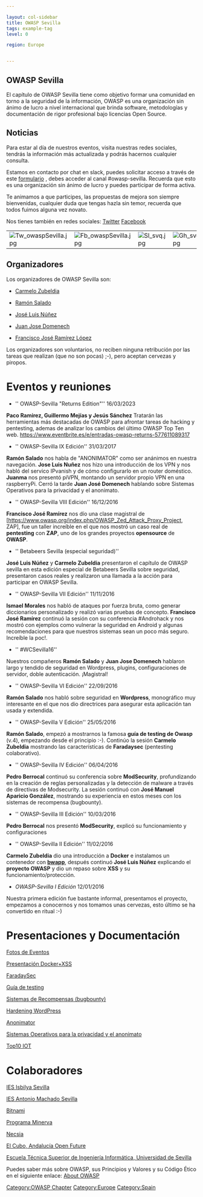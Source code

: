```yaml
---

layout: col-sidebar
title: OWASP Sevilla
tags: example-tag
level: 0

region: Europe


---
```

## OWASP Sevilla

El capítulo de OWASP Sevilla tiene como objetivo formar una comunidad en
torno a la seguridad de la información, OWASP es una organización sin
ánimo de lucro a nivel internacional que brinda software, metodologías
y documentación de rigor profesional bajo licencias Open Source.

## Noticias

Para estar al día de nuestros eventos, visita nuestras redes sociales,
tendrás la información más actualizada y podrás hacernos cualquier
consulta.

Estamos en contacto por chat en slack, puedes solicitar acceso a través
de este [formulario](https://polar-caverns-90777.herokuapp.com/) , debes
acceder al canal \#owasp-sevilla. Recuerda que esto es una organización
sin ánimo de lucro y puedes participar de forma activa.

Te animamos a que participes, las propuestas de mejora son siempre
bienvenidas, cualquier duda que tengas hazla sin temor, recuerda que
todos fuimos alguna vez novato.

Nos tienes también en redes sociales:
[Twitter](https://twitter.com/OWASP_Sevilla)
[Facebook](https://m.facebook.com/groups/1697205410565061)

|                                                                    |                                                                    |                                         |                                         |                                         |
| ------------------------------------------------------------------ | ------------------------------------------------------------------ | --------------------------------------- | --------------------------------------- | --------------------------------------- |
| ![Tw_owaspSevilla.jpg](Tw_owaspSevilla.jpg "Tw_owaspSevilla.jpg") | ![Fb_owaspSevilla.jpg](Fb_owaspSevilla.jpg "Fb_owaspSevilla.jpg") | ![Sl_svq.jpg](Sl_svq.jpg "Sl_svq.jpg") | ![Gh_svq.jpg](Gh_svq.jpg "Gh_svq.jpg") | ![Ev_svq.jpg](Ev_svq.jpg "Ev_svq.jpg") |

## Organizadores

Los organizadores de OWASP Sevilla son:

  - [Carmelo Zubeldia](https://twitter.com/czubeldiam)

<!-- end list -->

  - [Ramón Salado](mailto:ramon.salado@owasp.org)

<!-- end list -->

  - [José Luis Núñez](mailto:jnunez@inetsec.es)

<!-- end list -->

  - [Juan Jose Domenech](mailto:juanjosedomenech@gmail.com)

<!-- end list -->

  - [Francisco José Ramírez López](https://twitter.com/paquitocadi)

Los organizadores son voluntarios, no reciben ninguna retribución por
las tareas que realizan (que no son pocas) ;-), pero aceptan cervezas y
piropos.

# Eventos y reuniones

  - '' OWASP-Sevilla "Returns Edition"'' 16/03/2023

**Paco Ramirez, Guillermo Mejías y Jesús Sánchez** Tratarán las herramientas más destacadas de OWASP
para afrontar tareas de hacking y pentesting, ademas de analizar los cambios del último OWASP Top Ten web. 
https://www.eventbrite.es/e/entradas-owasp-returns-577611089317



  - '' OWASP-Sevilla IX Edición'' 31/03/2017

**Ramón Salado** nos habla de "ANONIMATOR" como ser anánimos en nuestra
navegación. **Jose Luis Nuñez** nos hizo una introducción de los VPN y
nos habló del servico IPvanish y de cómo configurarlo en un router
doméstico. **Juanma** nos presentó piVPN, montando un servidor propio
VPN en una raspberryPi. Cerró la tarde **Juan José Domenech** hablando
sobre Sistemas Operativos para la privacidad y el anonimato.

  - '' OWASP-Sevilla VIII Edición'' 16/12/2016

**Francisco José Ramírez** nos dío una clase magistral de
\[<https://www.owasp.org/index.php/OWASP_Zed_Attack_Proxy_Project>,
ZAP\], fue un taller increíble en el que nos mostró un caso real de
**pentesting** con **ZAP**, uno de los grandes proyectos **opensource**
de **OWASP**.

  - '' Betabeers Sevilla (especial seguridad)''

**José Luis Núñez** y **Carmelo Zubeldia** presentaron el capítulo de
OWASP sevilla en esta edición especial de Betabeers Sevilla sobre
seguridad, presentaron casos reales y realizaron una llamada a la acción
para participar en OWASP Sevilla.

  - '' OWASP-Sevilla VII Edición'' 11/11/2016

**Ismael Morales** nos habló de ataques por fuerza bruta, como generar
diccionarios personalizado y realizó varias pruebas de concepto.
**Francisco José Ramírez** continuó la sesión con su conferencia
\#Androhack y nos mostró con ejemplos como vulnerar la seguridad en
Android y algunas recomendaciones para que nuestros sistemas sean un
poco más seguro. Increíble la poc\!.

  - '' \#WCSevilla16''

Nuestros compañeros **Ramón Salado** y **Juan Jose Domenech** hablaron
largo y tendido de seguridad en Wordpress, plugins, configuraciones de
servidor, doble autenticación. ¡Magistral\!

  - '' OWASP-Sevilla VI Edición'' 22/09/2016

**Ramón Salado** nos habló sobre seguridad en **Wordpress**, monográfico
muy interesante en el que nos dio directrices para asegurar esta
aplicación tan usada y extendida.

  - '' OWASP-Sevilla V Edición'' 25/05/2016

**Ramón Salado**, empezó a mostrarnos la famosa **guía de testing de
Owasp** (v.4), empezando desde el principio :-). Continúo la sesión
**Carmelo Zubeldia** mostrando las características de **Faradaysec**
(pentesting colaborativo).

  - '' OWASP-Sevilla IV Edición'' 06/04/2016

**Pedro Berrocal** continuó su conferencia sobre **ModSecurity**,
profundizando en la creación de reglas personalizadas y la detección de
malware a través de directivas de Modsecurity. La sesión continuó con
**José Manuel Aparicio González**, mostrando su experiencia en estos
meses con los sistemas de recompensa (bugbounty).

  - '' OWASP-Sevilla III Edición'' 10/03/2016

**Pedro Berrocal** nos presentó **ModSecurity**, explicó su
funcionamiento y configuraciones

  - '' OWASP-Sevilla II Edición'' 11/02/2016

**Carmelo Zubeldia** dio una introducción a **Docker** e instalamos un
contenedor con [**bwapp**](http://www.itsecgames.com/), después continuó
**José Luis Núñez** explicando el **proyecto OWASP** y dio un repaso
sobre **XSS** y su funcionamiento/protección.

  - *OWASP-Sevilla I Edición* 12/01/2016

Nuestra primera edición fue bastante informal, presentamos el proyecto,
empezamos a conocernos y nos tomamos unas cervezas, esto último se ha
convertido en ritual :-)

# Presentaciones y Documentación

[Fotos de
Eventos](https://drive.google.com/drive/folders/0B9pYnCCv7eCiODY0aGMySWNDYXM?usp=sharing)

[Presentación
Docker+XSS](https://drive.google.com/file/d/0B27X4cLUPgRbY3NNRnlNamtrUGc/view?usp=sharing)

[FaradaySec](https://docs.google.com/presentation/d/1mIrBGp9nfFJol1Bzza70IgQhPp7TBvG77nOGbuPiy5M/edit?usp=sharing)

[Guía de
testing](https://drive.google.com/file/d/0B2zLtUkUNXhZa3BKbEZQdm53XzA/view?usp=sharing)

[Sistemas de Recompensas
(bugbounty)](https://drive.google.com/open?id=0B2zLtUkUNXhZRjdhbmVvS05Ga0k)

[Hardening
WordPress](https://es.slideshare.net/RamnSaladoLucena/owasp-6-seguridad-en-wordpress)

[Anonimator](https://es.slideshare.net/RamnSaladoLucena/anonimator)

[Sistemas Operativos para la privacidad y el
anonimato](https://www.slideshare.net/mobile/jjdoms/owasp-sevilla-sistemas-operativos-privacidad-y-anonimato)

[Top10
IOT](https://es.slideshare.net/RamnSaladoLucena/top-10-iot-owasp-hackbeers-sevilla)

# Colaboradores

[IES Isbilya Sevilla](http://www.isbilya.es)

[IES Antonio Machado
Sevilla](http://www.juntadeandalucia.es/averroes/centros-tic/41009071/helvia/sitio/index.cgi)

[Bitnami](https://bitnami.com/)

[Programa Minerva](https://www.programaminerva.es/)

[Necsia](http://www.necsia.es/)

[El Cubo, Andalucía Open Future](https://andalucia.openfuture.org/)

[Escuela Técnica Superior de Ingeniería Informática, Universidad de
Sevilla](https://www.informatica.us.es/)

<headertabs />

Puedes saber más sobre OWASP, sus Principios y Valores y su Código Ético
en el siguiente enlace: [About
OWASP](About_The_Open_Web_Application_Security_Project "wikilink")

[Category:OWASP Chapter](Category:OWASP_Chapter "wikilink")
[Category:Europe](Category:Europe "wikilink")
[Category:Spain](Category:Spain "wikilink")
